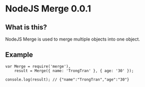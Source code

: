 NodeJS Merge 0.0.1
==================================================

What is this?
--------------------------------------

NodeJS Merge is used to merge multiple objects into one object.

Example
--------------------------------------

	var Merge = require('merge'),
	    result = Merge({ name: 'TrongTran' }, { age: '30' });

	console.log(result); // {"name":"TrongTran","age":"30"}
